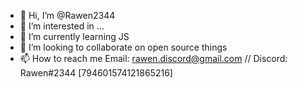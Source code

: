 - 👋 Hi, I’m @Rawen2344
- 👀 I’m interested in ...
- 🌱 I’m currently learning JS
- 💞️ I’m looking to collaborate on open source things
- 📫 How to reach me Email: rawen.discord@gmail.com // Discord: Rawen#2344 [794601574121865216]

<!---
Rawen2344/Rawen2344 is a ✨ special ✨ repository because its `README.md` (this file) appears on your GitHub profile.
You can click the Preview link to take a look at your changes.
--->
